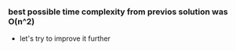 ### best possible time complexity from previos solution was O(n^2)
- let's try to improve it further
